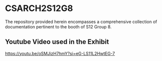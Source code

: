 # CSARCH2S12G8
 The repository provided herein encompasses a comprehensive collection of documentation pertinent to the booth of S12 Group 8.



 ## Youtube Video used in the Exhibit
 https://youtu.be/oSMJizH7hmY?si=eG-LS11L2HwtEG-7
